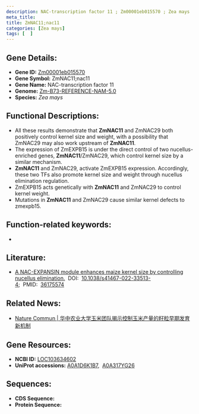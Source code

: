 ```yaml
---
description: NAC-transcription factor 11 ; Zm00001eb015570 ; Zea mays
meta_title:
title: ZmNAC11;nac11
categories: [Zea mays]
tags: [  ]
---
```


## Gene Details:
- **Gene ID:**	[Zm00001eb015570](https://www.maizegdb.org/gene_center/gene/Zm00001eb015570)
- **Gene Symbol:** ZmNAC11;nac11
- **Gene Name:** NAC-transcription factor 11
- **Genome:** [Zm-B73-REFERENCE-NAM-5.0](https://www.maizegdb.org/genome/assembly/Zm-B73-REFERENCE-NAM-5.0)
- **Species:** *Zea mays*

## Functional Descriptions:
   - All these results demonstrate that **ZmNAC11** and ZmNAC29 both positively control kernel size and weight, with a possibility that ZmNAC29 may also work upstream of **ZmNAC11**.
   - The expression of ZmEXPB15 is under the direct control of two nucellus-enriched genes, **ZmNAC11**/ZmNAC29, which control kernel size by a similar mechanism. 
   - **ZmNAC11** and ZmNAC29, activate ZmEXPB15 expression. Accordingly, these two TFs also promote kernel size and weight through nucellus elimination regulation.
   - ZmEXPB15 acts genetically with **ZmNAC11** and ZmNAC29 to control kernel weight.
   - Mutations in **ZmNAC11** and ZmNAC29 cause similar kernel defects to zmexpb15.

## Function-related keywords:
- [](/tags//)

## Literature:
   - [A NAC-EXPANSIN module enhances maize kernel size by controlling nucellus elimination.]( https://www.nature.com/articles/s41467-022-33513-4)&nbsp;&nbsp;DOI:&nbsp;&nbsp;[10.1038/s41467-022-33513-4](https://www.nature.com/articles/s41467-022-33513-4);&nbsp;&nbsp;PMID:&nbsp;&nbsp;[36175574](https://pubmed.ncbi.nlm.nih.gov/36175574/)

## Related News:
   - [Nature Commun | 华中农业大学玉米团队揭示控制玉米产量的籽粒早期发育新机制](https://mp.weixin.qq.com/s?__biz=MzU3ODY3MDM0NA==&mid=2247522560&idx=2&sn=0b94b6f442f9036ecc3fbfc2bf245d93&chksm=fd730367ca048a71cbb3b5813eaea86ede15bbb8a9fa1681978c85d3c5d9bdcab3cc359db6e1&scene=27#wechat_redirect)

## Gene Resources:
- **NCBI ID:** [LOC103634602](https://www.ncbi.nlm.nih.gov/gene/?term=LOC103634602)
- **UniProt accessions:** [A0A1D6K1B7](https://www.uniprot.org/uniprotkb/A0A1D6K1B7/entry),&nbsp;&nbsp;[A0A317YG26](https://www.uniprot.org/uniprotkb/A0A317YG26/entry)



## Sequences:
- **CDS Sequence:**
- **Protein Sequence:**
